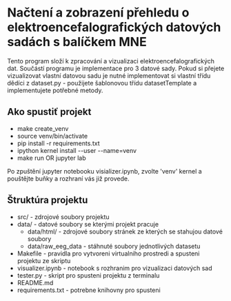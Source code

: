 # Načtení a zobrazení přehledu o elektroencefalografických datových sadách s balíčkem MNE
Tento program složí k  zpracování a vizualizaci elektroencefalografických dat. Součástí programu je implementace pro 3 datové sady. 
Pokud si přejete vizualizovat vlastní datovou sadu je nutné implementovat si vlastní třídu dědíci z dataset.py - použijete šablonovou třídu datasetTemplate a implementujete potřebné metody.

## Ako spustiť projekt

- make create_venv
- source venv/bin/activate
- pip install -r requirements.txt
- ipython kernel install --user --name=venv
- make run OR jupyter lab

Po zpuštění jupyter notebooku visializer.ipynb, zvolte 'venv' kernel a pouštějte buňky a rozhraní vás již provede.

## Štruktúra projektu

  * src/ - zdrojové soubory projektu
  * data/ - datové soubory se kterými projekt pracuje
    * data/html/ - zdrojové soubory stránek ze kterých se stahujou datové soubory
    * data/raw_eeg_data - stáhnuté soubory jednotlivých datasetu
  * Makefile - pravidla pro vytvoreni virtualniho prostredi a spusteni projektu ze skriptu
  * visualizer.ipynb - notebook s rozhranim pro vizualizaci datových sad
  * tester.py - skript pro spusteni projektu z terminalu
  * README.md
  * requirements.txt - potrebne knihovny pro spusteni